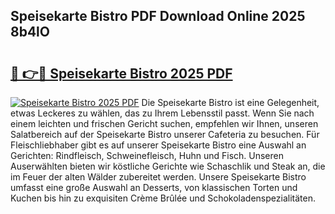 ## Speisekarte Bistro PDF Download Online 2025 8b4lO

# <h2><a href="http://gc928kx.nevu.top/?p=Speisekarte+Bistro">🔗 👉🔴 Speisekarte Bistro 2025 PDF</a></h2>

[![Speisekarte Bistro 2025 PDF](https://i.imgur.com/dBaPXMq.png)](http://gc928kx.nevu.top/?p=Speisekarte+Bistro)
Die Speisekarte Bistro ist eine Gelegenheit, etwas Leckeres zu wählen, das zu Ihrem Lebensstil passt. Wenn Sie nach einem leichten und frischen Gericht suchen, empfehlen wir Ihnen, unseren Salatbereich auf der Speisekarte Bistro unserer Cafeteria zu besuchen. Für Fleischliebhaber gibt es auf unserer Speisekarte Bistro eine Auswahl an Gerichten: Rindfleisch, Schweinefleisch, Huhn und Fisch. Unseren Auserwählten bieten wir köstliche Gerichte wie Schaschlik und Steak an, die im Feuer der alten Wälder zubereitet werden. Unsere Speisekarte Bistro umfasst eine große Auswahl an Desserts, von klassischen Torten und Kuchen bis hin zu exquisiten Crème Brûlée und Schokoladenspezialitäten.
